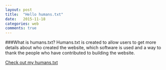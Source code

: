```yaml
---
layout: post
title:  "Hello humans.txt"
date:   2015-11-18
categories: web
comments: true
---
```



###What is humans.txt?
Humans.txt is created to allow users to get more details about who created the website, which software is used and a way to thank the people who have contributed to building the website.

[Check out my humans.txt](http://alexnaga.github.io/humans.txt)

